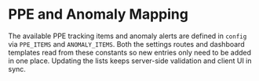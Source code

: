 # PPE and Anomaly Mapping

The available PPE tracking items and anomaly alerts are defined in `config` via `PPE_ITEMS` and `ANOMALY_ITEMS`.
Both the settings routes and dashboard templates read from these constants so new entries only need to be added in one place.
Updating the lists keeps server-side validation and client UI in sync.
